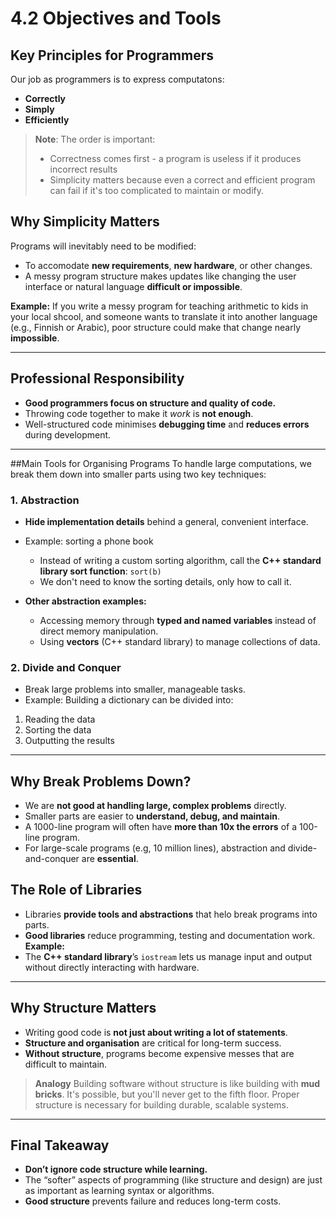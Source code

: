 # 4.2 Objectives and Tools

## Key Principles for Programmers
Our job as programmers is to express computatons:
- **Correctly**
- **Simply**
- **Efficiently** 

> **Note**: The order is important: 
> - Correctness comes first - a program is useless if it produces incorrect results
> - Simplicity matters because even a correct and efficient program can fail if it's too complicated to maintain or modify. 

## Why Simplicity Matters
Programs will inevitably need to be modified:
- To accomodate **new requirements**, **new hardware**, or other changes.
- A messy program structure makes updates like changing the user interface or natural language **difficult or impossible**. 

**Example:**
If you write a messy program for teaching arithmetic to kids in your local shcool, and someone wants to translate it into another language (e.g., Finnish or Arabic), poor structure could make that change nearly **impossible**.

---

## Professional Responsibility
- **Good programmers focus on structure and quality of code.** 
- Throwing code together to make it *work* is **not enough**.
- Well-structured code minimises **debugging time** and **reduces errors** during development.

--- 

##Main Tools for Organising Programs
To handle large computations, we break them down into smaller parts using two key techniques:

### 1. **Abstraction**
- **Hide implementation details** behind a general, convenient interface.
- Example: sorting a phone book
    - Instead of writing a custom sorting algorithm, call the **C++ standard library sort function**: `sort(b)`  
    - We don't need to know the sorting details, only how to call it. 

- **Other abstraction examples:** 
    - Accessing memory through **typed and named variables** instead of direct memory manipulation.
    - Using **vectors** (C++ standard library) to manage collections of data. 

### 2. **Divide and Conquer**
- Break large problems into smaller, manageable tasks.
- Example: Building a dictionary can be divided into:
1. Reading the data
2. Sorting the data
3. Outputting the results

--- 

## Why Break Problems Down? 
- We are **not good at handling large, complex problems** directly.
- Smaller parts are easier to **understand, debug, and maintain**.
- A 1000-line program will often have **more than 10x the errors** of a 100-line program. 
- For large-scale programs (e.g, 10 million lines), abstraction and divide-and-conquer are **essential**. 

## The Role of Libraries
- Libraries **provide tools and abstractions** that helo break programs into parts.
- **Good libraries** reduce programming, testing and documentation work. 
**Example:**  
- The **C++ standard library**’s `iostream` lets us manage input and output without directly interacting with hardware.

--- 

## Why Structure Matters
- Writing good code is **not just about writing a lot of statements**.
- **Structure and organisation** are critical for long-term success.
- **Without structure**, programs become expensive messes that are difficult to maintain. 

> **Analogy**
> Building software without structure is like building with **mud bricks**. It's possible, but you'll never get to the fifth floor. Proper structure is necessary for building durable, scalable systems.

 --- 
## Final Takeaway
- **Don’t ignore code structure while learning.**  
- The “softer” aspects of programming (like structure and design) are just as important as learning syntax or algorithms.  
- **Good structure** prevents failure and reduces long-term costs.